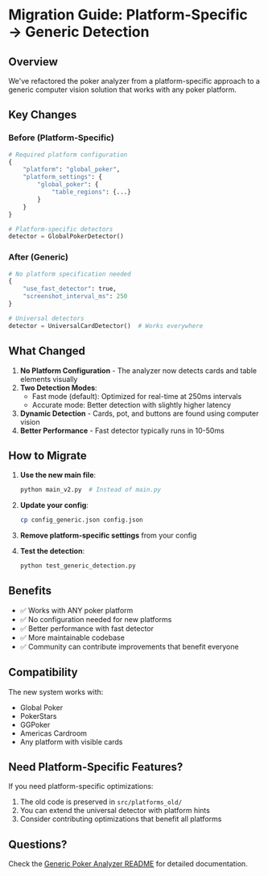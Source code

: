 # Migration Guide: Platform-Specific → Generic Detection

## Overview

We've refactored the poker analyzer from a platform-specific approach to a generic computer vision solution that works with any poker platform.

## Key Changes

### Before (Platform-Specific)
```python
# Required platform configuration
{
    "platform": "global_poker",
    "platform_settings": {
        "global_poker": {
            "table_regions": {...}
        }
    }
}

# Platform-specific detectors
detector = GlobalPokerDetector()
```

### After (Generic)
```python
# No platform specification needed
{
    "use_fast_detector": true,
    "screenshot_interval_ms": 250
}

# Universal detectors
detector = UniversalCardDetector()  # Works everywhere
```

## What Changed

1. **No Platform Configuration** - The analyzer now detects cards and table elements visually
2. **Two Detection Modes**:
   - Fast mode (default): Optimized for real-time at 250ms intervals
   - Accurate mode: Better detection with slightly higher latency
3. **Dynamic Detection** - Cards, pot, and buttons are found using computer vision
4. **Better Performance** - Fast detector typically runs in 10-50ms

## How to Migrate

1. **Use the new main file**:
   ```bash
   python main_v2.py  # Instead of main.py
   ```

2. **Update your config**:
   ```bash
   cp config_generic.json config.json
   ```

3. **Remove platform-specific settings** from your config

4. **Test the detection**:
   ```bash
   python test_generic_detection.py
   ```

## Benefits

- ✅ Works with ANY poker platform
- ✅ No configuration needed for new platforms  
- ✅ Better performance with fast detector
- ✅ More maintainable codebase
- ✅ Community can contribute improvements that benefit everyone

## Compatibility

The new system works with:
- Global Poker
- PokerStars
- GGPoker
- Americas Cardroom
- Any platform with visible cards

## Need Platform-Specific Features?

If you need platform-specific optimizations:

1. The old code is preserved in `src/platforms_old/`
2. You can extend the universal detector with platform hints
3. Consider contributing optimizations that benefit all platforms

## Questions?

Check the [Generic Poker Analyzer README](README_GENERIC.md) for detailed documentation.
